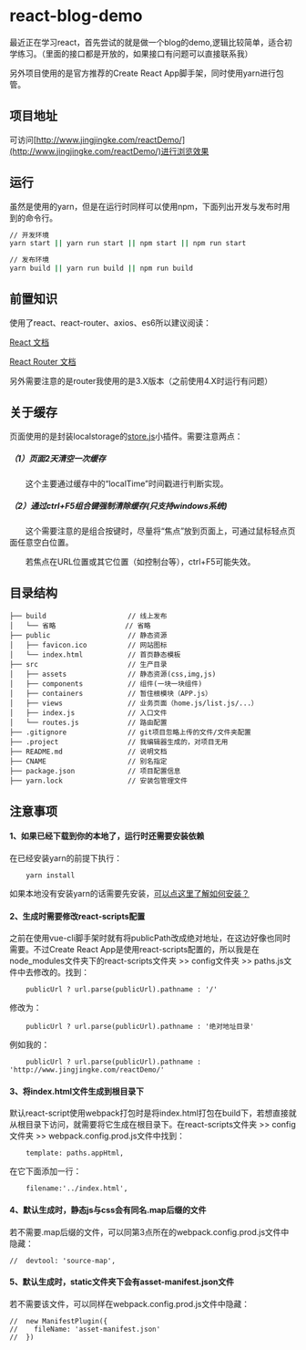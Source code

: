 # react-blog-demo #

最近正在学习react，首先尝试的就是做一个blog的demo,逻辑比较简单，适合初学练习。（里面的接口都是开放的，如果接口有问题可以直接联系我）

另外项目使用的是官方推荐的Create React App脚手架，同时使用yarn进行包管。

## 项目地址 ##

可访问[http://www.jingjingke.com/reactDemo/](http://www.jingjingke.com/reactDemo/)进行浏览效果

## 运行 ##

虽然是使用的yarn，但是在运行时同样可以使用npm，下面列出开发与发布时用到的命令行。

```bash
// 开发环境
yarn start || yarn run start || npm start || npm run start

// 发布环境
yarn build || yarn run build || npm run build
```

## 前置知识 ##

使用了react、react-router、axios、es6所以建议阅读：

[React 文档](http://reactjs.cn/react/docs/getting-started-zh-CN.html)

[React Router 文档](http://react-guide.github.io/react-router-cn/)

另外需要注意的是router我使用的是3.X版本（之前使用4.X时运行有问题）

## 关于缓存 ##

页面使用的是封装localstorage的[store.js](https://github.com/nbubna/store)小插件。需要注意两点：
##### （1）页面2天清空一次缓存 #####
　　这个主要通过缓存中的“localTime”时间戳进行判断实现。
##### （2）通过ctrl+F5组合键强制清除缓存(只支持windows系统) #####
　　这个需要注意的是组合按键时，尽量将“焦点”放到页面上，可通过鼠标轻点页面任意空白位置。

　　若焦点在URL位置或其它位置（如控制台等），ctrl+F5可能失效。

## 目录结构 ##

```pre
├── build                    // 线上发布
│   └── 省略                 // 省略
├── public                   // 静态资源
│   ├── favicon.ico          // 网站图标
│   └── index.html           // 首页静态模板
├── src                      // 生产目录
│   ├── assets               // 静态资源(css,img,js)
│   ├── components           // 组件(一块一块组件)
│   ├── containers           // 暂住根模块（APP.js）
│   ├── views                // 业务页面（home.js/list.js/...）
│   ├── index.js             // 入口文件
│   └── routes.js            // 路由配置
├── .gitignore               // git项目忽略上传的文件/文件夹配置
├── .project                 // 我编辑器生成的，对项目无用
├── README.md                // 说明文档
├── CNAME                    // 别名指定
├── package.json             // 项目配置信息
├── yarn.lock                // 安装包管理文件

```

## 注意事项 ##

#### 1、如果已经下载到你的本地了，运行时还需要安装依赖 ####
在已经安装yarn的前提下执行：

```pre
	yarn install
```
如果本地没有安装yarn的话需要先安装，[可以点这里了解如何安装？](https://yarnpkg.com/zh-Hans/docs/getting-started)

#### 2、生成时需要修改react-scripts配置 ####
之前在使用vue-cli脚手架时就有将publicPath改成绝对地址，在这边好像也同时需要。不过Create React App是使用react-scripts配置的，所以我是在node_modules文件夹下的react-scripts文件夹 >> config文件夹 >> paths.js文件中去修改的。找到：
```pre
	publicUrl ? url.parse(publicUrl).pathname : '/'
```
修改为：
```pre
	publicUrl ? url.parse(publicUrl).pathname : '绝对地址目录'
```
例如我的：
```pre
	publicUrl ? url.parse(publicUrl).pathname : 'http://www.jingjingke.com/reactDemo/'
```
#### 3、将index.html文件生成到根目录下 ####
默认react-script使用webpack打包时是将index.html打包在build下，若想直接就从根目录下访问，就需要将它生成在根目录下。在react-scripts文件夹 >> config文件夹 >> webpack.config.prod.js文件中找到：
```pre
	template: paths.appHtml,
```
在它下面添加一行：
```pre
	filename:'../index.html',
```

#### 4、默认生成时，静态js与css会有同名.map后缀的文件 ####
若不需要.map后缀的文件，可以同第3点所在的webpack.config.prod.js文件中隐藏：
```pre
//	devtool: 'source-map',
```

#### 5、默认生成时，static文件夹下会有asset-manifest.json文件 ####
若不需要该文件，可以同样在webpack.config.prod.js文件中隐藏：
```pre
//  new ManifestPlugin({
//    fileName: 'asset-manifest.json'
//  })
```
